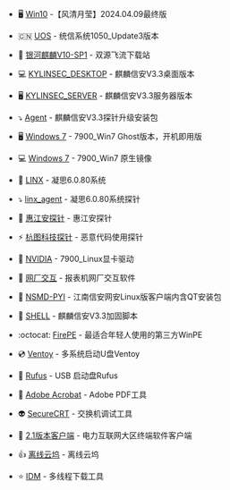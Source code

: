 - 🖥️  [Win10](https://www.123pan.com/s/aV6VVv-wSbHd.html) -【风清月莹】2024.04.09最终版

- :cn: [UOS](https://www.123pan.com/s/aV6VVv-ISbHd.html) - 统信系统1050_Update3版本

- :racehorse: [银河麒麟V10-SP1](https://sl.ygwid.cn/#) - 双源飞流下载站

- :computer: [KYLINSEC_DESKTOP](https://www.123pan.com/s/aV6VVv-gSbHd.html) - 麒麟信安V3.3桌面版本

- 🖥️ [KYLINSEC_SERVER](https://www.123pan.com/s/aV6VVv-MSbHd.html) - 麒麟信安V3.3服务器版本

- :arrow_heading_down: [Agent](https://www.123pan.com/s/aV6VVv-FlbHd.html) - 麒麟信安V3.3探针升级安装包

- 🖥️ [Windows 7](https://www.123pan.com/s/aV6VVv-r7cHd) - 7900_Win7 Ghost版本，开机即用版

- :computer: [Windows 7](https://www.123pan.com/s/aV6VVv-5VZHd.html) - 7900_Win7 原生镜像

- :anger: [LINX](https://www.linx-info.com/download/os/6.0.80/linxos-6.0.80-20230727-x86_64-DVD.iso) - 凝思6.0.80系统

- :arrow_heading_down: [linx_agent](https://www.123pan.com/s/aV6VVv-VWcHd) - 凝思6.0.80系统探针

- :pushpin: [惠江安探针](https://www.123pan.com/s/aV6VVv-jWcHd) - 惠江安探针

- :zap: [杭图科技探针](https://www.123pan.com/s/aV6VVv-oCcHd) - 恶意代码使用探针

- :eyes: [NVIDIA](https://www.123pan.com/s/aV6VVv-9CcHd) - 7900_Linux显卡驱动

- :floppy_disk: [网厂交互](https://www.123pan.com/s/aV6VVv-3CcHd) - 报表机网厂交互软件

- :lock_with_ink_pen: [NSMD-PYI](https://www.123pan.com/s/aV6VVv-hCcHd) - 江南信安网安Linux版客户端内含QT安装包

- :page_with_curl: [SHELL](https://www.123pan.com/s/aV6VVv-ACcHd) - 麒麟信安V3.3加固脚本

- :octocat: [FirePE](https://firpe.cn/page-247) - 最适合年轻人使用的第三方WinPE

- :cd: [Ventoy](https://www.ventoy.net/cn/download.html) - 多系统启动U盘Ventoy

- :floppy_disk: [Rufus](http://rufus.ie/zh/) - USB 启动盘Rufus

- :pencil: [Adobe Acrobat](https://www.gndown.com/4587.html) - Adobe PDF工具

- :alien: [SecureCRT](https://www.123pan.com/s/aV6VVv-kCcHd) - 交换机调试工具

- :floppy_disk: [2.1版本客户端](https://www.123pan.com/s/aV6VVv-ECcHd) - 电力互联网大区终端软件客户端

- :+1: [离线云坞](https://www.123pan.com/s/aV6VVv-QCcHd) - 离线云坞

- :star: [IDM](http://ct.mcoo.cc/d/20763854-56559365-bd55fe) - 多线程下载工具
